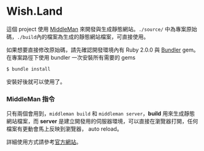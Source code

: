 # Wish.Land

這個 project 使用 [MiddleMan][1] 來開發與生成靜態網站。`./source/` 中為專案原始碼，`./build`內的檔案為生成的靜態網站檔案，可直接使用。

如果想要直接修改原始碼，請先確認開發環境內有 Ruby 2.0.0 與 [Bundler][2] gem。在專案路徑下使用 bundler 一次安裝所有需要的 gems

````sh
$ bundle install
````

安裝好後就可以使用了。

### MiddleMan 指令

只有兩個會用到，`middleman build` 和 `middleman server`，**build** 用來生成靜態網站檔案，而 **server** 是建立開發用的伺服器環境，可以直接在瀏覽器打開，任何檔案有更動會馬上反映到瀏覽器， auto reload。

詳細使用方式請參考[官方網站][3]。


[1]:    http://middlemanapp.com/
[2]:    http://bundler.io/
[3]:    http://middlemanapp.com/
